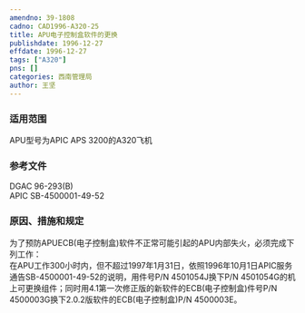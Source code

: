 ```yaml
---
amendno: 39-1808  
cadno: CAD1996-A320-25  
title: APU电子控制盒软件的更换  
publishdate: 1996-12-27  
effdate: 1996-12-27  
tags: ["A320"]  
pns: []  
categories: 西南管理局  
author: 王坚  
---
```

  
### 适用范围  
APU型号为APIC APS 3200的A320飞机  
  
<!--more-->  
### 参考文件  
DGAC 96-293(B)  
APIC SB-4500001-49-52  
  
### 原因、措施和规定  
为了预防APUECB(电子控制盒)软件不正常可能引起的APU内部失火，必须完成下列工作：  
    在APU工作300小时内，但不超过1997年1月31日，依照1996年10月1日APIC服务通告SB-4500001-49-52的说明，用件号P/N 4501054J换下P/N 4501054G的机上可更换组件；同时用4.1第一次修正版的新软件的ECB(电子控制盒)件号P/N 4500003G换下2.0.2版软件的ECB(电子控制盒)P/N 4500003E。  
